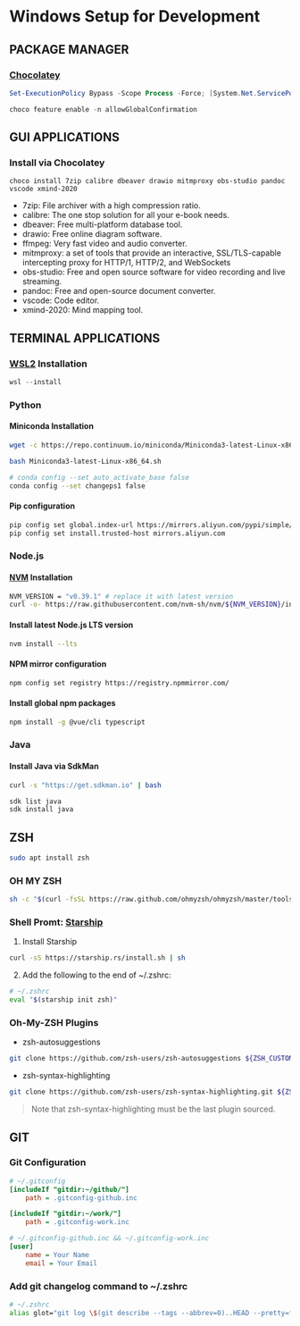 # Windows Setup for Development

## PACKAGE MANAGER

### [Chocolatey](https://chocolatey.org/install)

```powershell
Set-ExecutionPolicy Bypass -Scope Process -Force; [System.Net.ServicePointManager]::SecurityProtocol = [System.Net.ServicePointManager]::SecurityProtocol -bor 3072; iex ((New-Object System.Net.WebClient).DownloadString('https://community.chocolatey.org/install.ps1'))

choco feature enable -n allowGlobalConfirmation
```

## GUI APPLICATIONS

### Install via Chocolatey

```
choco install 7zip calibre dbeaver drawio mitmproxy obs-studio pandoc vscode xmind-2020
```

- 7zip: File archiver with a high compression ratio.
- calibre: The one stop solution for all your e-book needs.  
- dbeaver: Free multi-platform database tool. 
- drawio: Free online diagram software.
- ffmpeg: Very fast video and audio converter.
- mitmproxy: a set of tools that provide an interactive, SSL/TLS-capable intercepting proxy for HTTP/1, HTTP/2, and WebSockets
- obs-studio: Free and open source software for video recording and live streaming.
- pandoc: Free and open-source document converter.
- vscode: Code editor.
- xmind-2020: Mind mapping tool.

## TERMINAL APPLICATIONS

### [WSL2](https://docs.microsoft.com/en-us/windows/wsl/install) Installation

```powershell
wsl --install
```

### Python

#### Miniconda Installation

```sh
wget -c https://repo.continuum.io/miniconda/Miniconda3-latest-Linux-x86_64.sh

bash Miniconda3-latest-Linux-x86_64.sh

# conda config --set auto_activate_base false
conda config --set changeps1 false
```

#### Pip configuration

```sh
pip config set global.index-url https://mirrors.aliyun.com/pypi/simple/
pip config set install.trusted-host mirrors.aliyun.com
```

### Node.js

#### [NVM](https://github.com/creationix/nvm) Installation

```sh
NVM_VERSION = "v0.39.1" # replace it with latest version
curl -o- https://raw.githubusercontent.com/nvm-sh/nvm/${NVM_VERSION}/install.sh | bash
```

#### Install latest Node.js LTS version

```sh
nvm install --lts
```

#### NPM mirror configuration

```sh
npm config set registry https://registry.npmmirror.com/
```

#### Install global npm packages

```sh
npm install -g @vue/cli typescript
```

### Java

#### Install Java via SdkMan

```sh
curl -s "https://get.sdkman.io" | bash

sdk list java
sdk install java
```

## ZSH

```sh
sudo apt install zsh
```

### OH MY ZSH

```sh
sh -c "$(curl -fsSL https://raw.github.com/ohmyzsh/ohmyzsh/master/tools/install.sh)"
```

### Shell Promt: [Starship](https://starship.rs/guide/#%F0%9F%9A%80-installation)

1. Install Starship

```sh
curl -sS https://starship.rs/install.sh | sh
```

2. Add the following to the end of ~/.zshrc:

```sh
# ~/.zshrc
eval "$(starship init zsh)"
```

### Oh-My-ZSH Plugins

- zsh-autosuggestions

```sh
git clone https://github.com/zsh-users/zsh-autosuggestions ${ZSH_CUSTOM:-~/.oh-my-zsh/custom}/plugins/zsh-autosuggestions
```

- zsh-syntax-highlighting

```sh
git clone https://github.com/zsh-users/zsh-syntax-highlighting.git ${ZSH_CUSTOM:-~/.oh-my-zsh/custom}/plugins/zsh-syntax-highlighting
```

> Note that zsh-syntax-highlighting must be the last plugin sourced.


## GIT

### Git Configuration

```ini
# ~/.gitconfig
[includeIf "gitdir:~/github/"]
    path = .gitconfig-github.inc

[includeIf "gitdir:~/work/"]
    path = .gitconfig-work.inc
```

```ini
# ~/.gitconfig-github.inc && ~/.gitconfig-work.inc
[user]
    name = Your Name
    email = Your Email
```

### Add git changelog command to ~/.zshrc
```sh
# ~/.zshrc
alias glot="git log \$(git describe --tags --abbrev=0)..HEAD --pretty=format:\"- %h %s\" --no-merges"
```
